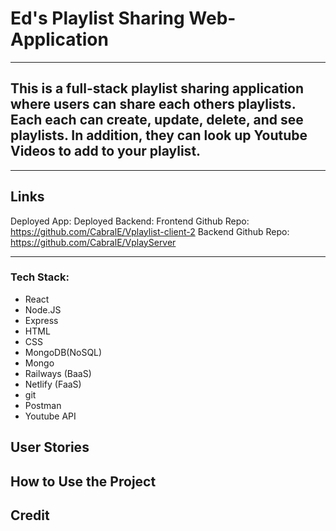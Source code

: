 # Ed's Playlist Sharing Web-Application

---

## This is a full-stack playlist sharing application where users can share each others playlists. Each each can create, update, delete, and see playlists. In addition, they can look up Youtube Videos to add to your playlist.

---

## Links

Deployed App:
Deployed Backend:
Frontend Github Repo: https://github.com/CabralE/Vplaylist-client-2
Backend Github Repo: https://github.com/CabralE/VplayServer

---

### Tech Stack:

- React
- Node.JS
- Express
- HTML
- CSS
- MongoDB(NoSQL)
- Mongo
- Railways (BaaS)
- Netlify (FaaS)
- git
- Postman
- Youtube API

## User Stories

## How to Use the Project

## Credit
